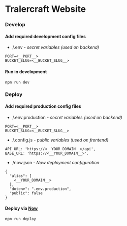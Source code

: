 # Tralercraft Website

### Develop

#### Add required development config files

 - /.env _- secret variables (used on backend)_
```
PORT=<__PORT__>
BUCKET_SLUG=<__BUCKET_SLUG__>
```

#### Run in development
```
npm run dev
```

### Deploy

#### Add required production config files
- /.env.production _- secret variables (used on backend)_
```
PORT=<__PORT__>
BUCKET_SLUG=<__BUCKET_SLUG__>
```
- /.config.js _- public variables (used on frontend)_
```
API_URL: 'https://<__YOUR_DOMAIN__>/api',
BASE_URL: 'https://<__YOUR_DOMAIN__>',
```

- /now.json _- Now deployment configuration_
```
{
  "alias": [
    <__YOUR_DOMAIN__>
  ],
  "dotenv": ".env.production",
  "public": false
}
```

#### Deploy via [Now](https://zeit.co/now)
```
npm run deploy
```
